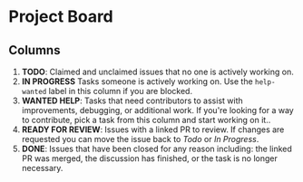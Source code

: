 # Project Board

## Columns

1. **TODO**: Claimed and unclaimed issues that no one is actively working on.
2. **IN PROGRESS** Tasks someone is actively working on. Use the `help-wanted`
   label in this column if you are blocked.
3. **WANTED HELP**: Tasks that need contributors to assist with improvements,
   debugging, or additional work. If you're looking for a way to contribute,
   pick a task from this column and start working on it..
4. **READY FOR REVIEW**: Issues with a linked PR to review. If changes are
   requested you can move the issue back to _Todo_ or _In Progress_.
5. **DONE**: Issues that have been closed for any reason including: the linked
   PR was merged, the discussion has finished, or the task is no longer
   necessary.
